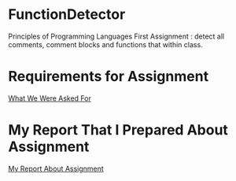 # FunctionDetector
Principles of Programming Languages First Assignment : detect all comments, comment blocks and functions that within class.

# Requirements for Assignment
[What We Were Asked For](Odev-1.pdf)

# My Report That I Prepared About Assignment
[My Report About Assignment](Rapor.pdf)
